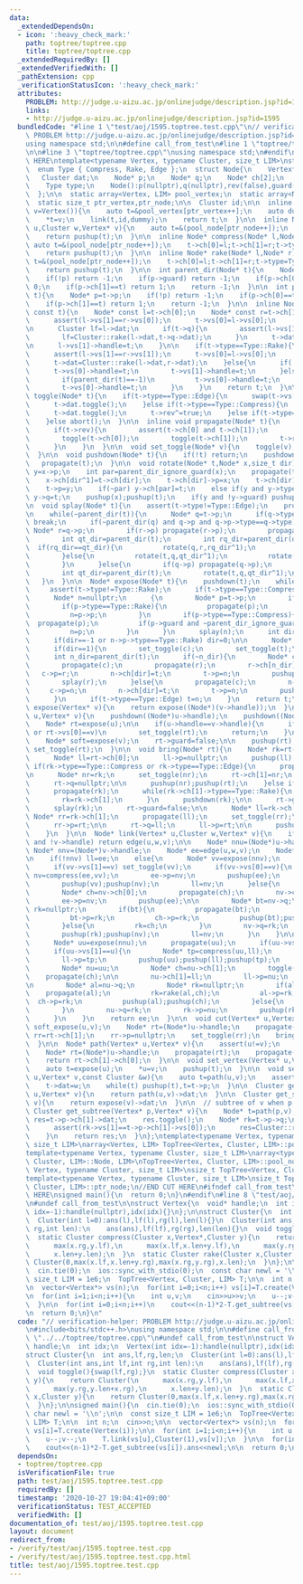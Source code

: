 ```yaml
---
data:
  _extendedDependsOn:
  - icon: ':heavy_check_mark:'
    path: toptree/toptree.cpp
    title: toptree/toptree.cpp
  _extendedRequiredBy: []
  _extendedVerifiedWith: []
  _pathExtension: cpp
  _verificationStatusIcon: ':heavy_check_mark:'
  attributes:
    PROBLEM: http://judge.u-aizu.ac.jp/onlinejudge/description.jsp?id=1595
    links:
    - http://judge.u-aizu.ac.jp/onlinejudge/description.jsp?id=1595
  bundledCode: "#line 1 \"test/aoj/1595.toptree.test.cpp\"\n// verification-helper:\
    \ PROBLEM http://judge.u-aizu.ac.jp/onlinejudge/description.jsp?id=1595\n\n#include<bits/stdc++.h>\n\
    using namespace std;\n\n#define call_from_test\n#line 1 \"toptree/toptree.cpp\"\
    \n\n#line 3 \"toptree/toptree.cpp\"\nusing namespace std;\n#endif\n//BEGIN CUT\
    \ HERE\ntemplate<typename Vertex, typename Cluster, size_t LIM>\nstruct TopTree{\n\
    \  enum Type { Compress, Rake, Edge };\n  struct Node{\n    Vertex* vs[2];\n \
    \   Cluster dat;\n    Node* p;\n    Node* q;\n    Node* ch[2];\n    bool rev,guard;\n\
    \    Type type;\n    Node():p(nullptr),q(nullptr),rev(false),guard(false){}\n\
    \  };\n\n  static array<Vertex, LIM> pool_vertex;\n  static array<Node, LIM> pool_node;\n\
    \  static size_t ptr_vertex,ptr_node;\n\n  Cluster id;\n\n  inline Vertex* create(Vertex\
    \ v=Vertex()){\n    auto t=&pool_vertex[ptr_vertex++];\n    auto dummy=&pool_vertex[ptr_vertex++];\n\
    \    *t=v;\n    link(t,id,dummy);\n    return t;\n  }\n\n  inline Node* edge(Vertex*\
    \ u,Cluster w,Vertex* v){\n    auto t=&(pool_node[ptr_node++]);\n    t->vs[0]=u;t->vs[1]=v;t->dat=w;t->type=Type::Edge;\n\
    \    return pushup(t);\n  }\n\n  inline Node* compress(Node* l,Node* r){\n   \
    \ auto t=&(pool_node[ptr_node++]);\n    t->ch[0]=l;t->ch[1]=r;t->type=Type::Compress;\n\
    \    return pushup(t);\n  }\n\n  inline Node* rake(Node* l,Node* r){\n    auto\
    \ t=&(pool_node[ptr_node++]);\n    t->ch[0]=l;t->ch[1]=r;t->type=Type::Rake;\n\
    \    return pushup(t);\n  }\n\n  int parent_dir(Node* t){\n    Node* p=t->p;\n\
    \    if(!p) return -1;\n    if(p->guard) return -1;\n    if(p->ch[0]==t) return\
    \ 0;\n    if(p->ch[1]==t) return 1;\n    return -1;\n  }\n\n  int parent_dir_ignore_guard(Node*\
    \ t){\n    Node* p=t->p;\n    if(!p) return -1;\n    if(p->ch[0]==t) return 0;\n\
    \    if(p->ch[1]==t) return 1;\n    return -1;\n  }\n\n  inline Node* pushup(Node*\
    \ const t){\n    Node* const l=t->ch[0];\n    Node* const r=t->ch[1];\n\n    if(t->type==Type::Compress){\n\
    \      assert(l->vs[1]==r->vs[0]);\n      t->vs[0]=l->vs[0];\n      t->vs[1]=r->vs[1];\n\
    \n      Cluster lf=l->dat;\n      if(t->q){\n        assert(l->vs[1]==t->q->vs[1]);\n\
    \        lf=Cluster::rake(l->dat,t->q->dat);\n      }\n      t->dat=Cluster::compress(lf,r->vs[0],r->dat);\n\
    \n      l->vs[1]->handle=t;\n    }\n\n    if(t->type==Type::Rake){\n      propagate(t);\n\
    \      assert(l->vs[1]==r->vs[1]);\n      t->vs[0]=l->vs[0];\n      t->vs[1]=l->vs[1];\n\
    \      t->dat=Cluster::rake(l->dat,r->dat);\n    }else{\n      if(!t->p){\n  \
    \      t->vs[0]->handle=t;\n        t->vs[1]->handle=t;\n      }else if(t->p->type==Type::Compress){\n\
    \        if(parent_dir(t)==-1)\n          t->vs[0]->handle=t;\n      }else if(t->p->type==Type::Rake){\n\
    \        t->vs[0]->handle=t;\n      }\n    }\n    return t;\n  }\n\n  inline void\
    \ toggle(Node* t){\n    if(t->type==Type::Edge){\n      swap(t->vs[0],t->vs[1]);\n\
    \      t->dat.toggle();\n    }else if(t->type==Type::Compress){\n      swap(t->vs[0],t->vs[1]);\n\
    \      t->dat.toggle();\n      t->rev^=true;\n    }else if(t->type==Type::Rake){\n\
    \    }else abort();\n  }\n\n  inline void propagate(Node* t){\n    if(t->type==Type::Compress){\n\
    \      if(t->rev){\n        assert(t->ch[0] and t->ch[1]);\n        swap(t->ch[0],t->ch[1]);\n\
    \        toggle(t->ch[0]);\n        toggle(t->ch[1]);\n        t->rev=false;\n\
    \      }\n    }\n  }\n\n  void set_toggle(Node* v){\n    toggle(v);propagate(v);\n\
    \  }\n\n  void pushdown(Node* t){\n    if(!t) return;\n    pushdown(t->p);\n \
    \   propagate(t);\n  }\n\n  void rotate(Node* t,Node* x,size_t dir){\n    Node*\
    \ y=x->p;\n    int par=parent_dir_ignore_guard(x);\n    propagate(t->ch[dir]);\n\
    \    x->ch[dir^1]=t->ch[dir];\n    t->ch[dir]->p=x;\n    t->ch[dir]=x;\n    x->p=t;\n\
    \    t->p=y;\n    if(~par) y->ch[par]=t;\n    else if(y and y->type==Type::Compress)\
    \ y->q=t;\n    pushup(x);pushup(t);\n    if(y and !y->guard) pushup(y);\n  }\n\
    \n  void splay(Node* t){\n    assert(t->type!=Type::Edge);\n    propagate(t);\n\
    \n    while(~parent_dir(t)){\n      Node* q=t->p;\n      if(q->type!=t->type)\
    \ break;\n      if(~parent_dir(q) and q->p and q->p->type==q->type){\n       \
    \ Node* r=q->p;\n        if(r->p) propagate(r->p);\n        propagate(r);propagate(q);propagate(t);\n\
    \        int qt_dir=parent_dir(t);\n        int rq_dir=parent_dir(q);\n      \
    \  if(rq_dir==qt_dir){\n          rotate(q,r,rq_dir^1);\n          rotate(t,q,qt_dir^1);\n\
    \        }else{\n          rotate(t,q,qt_dir^1);\n          rotate(t,r,rq_dir^1);\n\
    \        }\n      }else{\n        if(q->p) propagate(q->p);\n        propagate(q);propagate(t);\n\
    \        int qt_dir=parent_dir(t);\n        rotate(t,q,qt_dir^1);\n      }\n \
    \   }\n  }\n\n  Node* expose(Node* t){\n    pushdown(t);\n    while(true){\n \
    \     assert(t->type!=Type::Rake);\n      if(t->type==Type::Compress) splay(t);\n\
    \      Node* n=nullptr;\n      {\n        Node* p=t->p;\n        if(!p) break;\n\
    \        if(p->type==Type::Rake){\n          propagate(p);\n          splay(p);\n\
    \          n=p->p;\n        }\n        if(p->type==Type::Compress){\n        \
    \  propagate(p);\n          if(p->guard and ~parent_dir_ignore_guard(t)) break;\n\
    \          n=p;\n        }\n      }\n      splay(n);\n      int dir=parent_dir_ignore_guard(n);\n\
    \      if(dir==-1 or n->p->type==Type::Rake) dir=0;\n\n      Node* const c=n->ch[dir];\n\
    \      if(dir==1){\n        set_toggle(c);\n        set_toggle(t);\n      }\n\
    \      int n_dir=parent_dir(t);\n      if(~n_dir){\n        Node* const r=t->p;\n\
    \        propagate(c);\n        propagate(r);\n        r->ch[n_dir]=c;\n     \
    \   c->p=r;\n        n->ch[dir]=t;\n        t->p=n;\n        pushup(c);pushup(r);pushup(t);pushup(n);\n\
    \        splay(r);\n      }else{\n        propagate(c);\n        n->q=c;\n   \
    \     c->p=n;\n        n->ch[dir]=t;\n        t->p=n;\n        pushup(c);pushup(t);pushup(n);\n\
    \      }\n      if(t->type==Type::Edge) t=n;\n    }\n    return t;\n  }\n\n  Node*\
    \ expose(Vertex* v){\n    return expose((Node*)(v->handle));\n  }\n\n  void soft_expose(Vertex*\
    \ u,Vertex* v){\n    pushdown((Node*)u->handle);\n    pushdown((Node*)v->handle);\n\
    \    Node* rt=expose(u);\n\n    if(u->handle==v->handle){\n      if(rt->vs[1]==u\
    \ or rt->vs[0]==v)\n        set_toggle(rt);\n      return;\n    }\n\n    rt->guard=true;\n\
    \    Node* soft=expose(v);\n    rt->guard=false;\n\n    pushup(rt);\n    if(parent_dir(soft)==0)\
    \ set_toggle(rt);\n  }\n\n  void bring(Node* rt){\n    Node* rk=rt->q;\n    if(!rk){\n\
    \      Node* ll=rt->ch[0];\n      ll->p=nullptr;\n      pushup(ll);\n    }else\
    \ if(rk->type==Type::Compress or rk->type==Type::Edge){\n      propagate(rk);\n\
    \n      Node* nr=rk;\n      set_toggle(nr);\n      rt->ch[1]=nr;\n      nr->p=rt;\n\
    \      rt->q=nullptr;\n\n      pushup(nr);pushup(rt);\n    }else if(rk->type==Type::Rake){\n\
    \      propagate(rk);\n      while(rk->ch[1]->type==Type::Rake){\n        propagate(rk->ch[1]);\n\
    \        rk=rk->ch[1];\n      }\n      pushdown(rk);\n\n      rt->guard=true;\n\
    \      splay(rk);\n      rt->guard=false;\n\n      Node* ll=rk->ch[0];\n     \
    \ Node* rr=rk->ch[1];\n      propagate(ll);\n      set_toggle(rr);\n\n      rt->ch[1]=rr;\n\
    \      rr->p=rt;\n\n      rt->q=ll;\n      ll->p=rt;\n\n      pushup(ll);pushup(rr);pushup(rt);\n\
    \    }\n  }\n\n  Node* link(Vertex* u,Cluster w,Vertex* v){\n    if(!u->handle\
    \ and !v->handle) return edge(u,w,v);\n\n    Node* nnu=(Node*)u->handle;\n   \
    \ Node* nnv=(Node*)v->handle;\n    Node* ee=edge(u,w,v);\n    Node* ll=nullptr;\n\
    \n    if(!nnv) ll=ee;\n    else{\n      Node* vv=expose(nnv);\n      propagate(vv);\n\
    \      if(vv->vs[1]==v) set_toggle(vv);\n      if(vv->vs[0]==v){\n        Node*\
    \ nv=compress(ee,vv);\n        ee->p=nv;\n        pushup(ee);\n        vv->p=nv;\n\
    \        pushup(vv);pushup(nv);\n        ll=nv;\n      }else{\n        Node* nv=vv;\n\
    \        Node* ch=nv->ch[0];\n        propagate(ch);\n        nv->ch[0]=ee;\n\
    \        ee->p=nv;\n        pushup(ee);\n\n        Node* bt=nv->q;\n        Node*\
    \ rk=nullptr;\n        if(bt){\n          propagate(bt);\n          rk=rake(bt,ch);\n\
    \          bt->p=rk;\n          ch->p=rk;\n          pushup(bt);pushup(ch);\n\
    \        }else{\n          rk=ch;\n        }\n        nv->q=rk;\n        rk->p=nv;\n\
    \        pushup(rk);pushup(nv);\n        ll=nv;\n      }\n    }\n\n    if(nnu){\n\
    \      Node* uu=expose(nnu);\n      propagate(uu);\n      if(uu->vs[0]==u) set_toggle(uu);\n\
    \      if(uu->vs[1]==u){\n        Node* tp=compress(uu,ll);\n        uu->p=tp;\n\
    \        ll->p=tp;\n        pushup(uu);pushup(ll);pushup(tp);\n      }else{\n\
    \        Node* nu=uu;\n        Node* ch=nu->ch[1];\n        toggle(ch);\n    \
    \    propagate(ch);\n\n        nu->ch[1]=ll;\n        ll->p=nu;\n        pushup(ll);\n\
    \n        Node* al=nu->q;\n        Node* rk=nullptr;\n        if(al){\n      \
    \    propagate(al);\n          rk=rake(al,ch);\n          al->p=rk;\n        \
    \  ch->p=rk;\n          pushup(al);pushup(ch);\n        }else{\n          rk=ch;\n\
    \        }\n        nu->q=rk;\n        rk->p=nu;\n        pushup(rk);pushup(nu);\n\
    \      }\n    }\n    return ee;\n  }\n\n  void cut(Vertex* u,Vertex *v){\n   \
    \ soft_expose(u,v);\n    Node* rt=(Node*)u->handle;\n    propagate(rt);\n    Node*\
    \ rr=rt->ch[1];\n    rr->p=nullptr;\n    set_toggle(rr);\n    bring(rr);bring(rt);\n\
    \  }\n\n  Node* path(Vertex* u,Vertex* v){\n    assert(u!=v);\n    soft_expose(u,v);\n\
    \    Node* rt=(Node*)u->handle;\n    propagate(rt);\n    propagate(rt->ch[1]);\n\
    \    return rt->ch[1]->ch[0];\n  }\n\n  void set_vertex(Vertex* u,Vertex v){\n\
    \    auto t=expose(u);\n    *u=v;\n    pushup(t);\n  }\n\n  void set_edge(Vertex*\
    \ u,Vertex* v,const Cluster &w){\n    auto t=path(u,v);\n    assert(t->type==Type::Edge);\n\
    \    t->dat=w;\n    while(t) pushup(t),t=t->p;\n  }\n\n  Cluster get_path(Vertex*\
    \ u,Vertex* v){\n    return path(u,v)->dat;\n  }\n\n  Cluster get_subtree(Vertex*\
    \ v){\n    return expose(v)->dat;\n  }\n\n  // subtree of v when p is root\n \
    \ Cluster get_subtree(Vertex* p,Vertex* v){\n    Node* t=path(p,v);\n    Cluster\
    \ res=t->p->ch[1]->dat;\n    res.toggle();\n    Node* rk=t->p->q;\n    if(t->p->q){\n\
    \      assert(rk->vs[1]==t->p->ch[1]->vs[0]);\n      res=Cluster::rake(res,rk->dat);\n\
    \    }\n    return res;\n  }\n};\ntemplate<typename Vertex, typename Cluster,\
    \ size_t LIM>\narray<Vertex, LIM> TopTree<Vertex, Cluster, LIM>::pool_vertex;\n\
    template<typename Vertex, typename Cluster, size_t LIM>\narray<typename TopTree<Vertex,\
    \ Cluster, LIM>::Node, LIM>\nTopTree<Vertex, Cluster, LIM>::pool_node;\ntemplate<typename\
    \ Vertex, typename Cluster, size_t LIM>\nsize_t TopTree<Vertex, Cluster, LIM>::ptr_vertex;\n\
    template<typename Vertex, typename Cluster, size_t LIM>\nsize_t TopTree<Vertex,\
    \ Cluster, LIM>::ptr_node;\n//END CUT HERE\n#ifndef call_from_test\n//INSERT ABOVE\
    \ HERE\nsigned main(){\n  return 0;\n}\n#endif\n#line 8 \"test/aoj/1595.toptree.test.cpp\"\
    \n#undef call_from_test\n\nstruct Vertex{\n  void* handle;\n  int idx;\n  Vertex(int\
    \ idx=-1):handle(nullptr),idx(idx){}\n};\n\nstruct Cluster{\n  int ans,lf,rg,len;\n\
    \  Cluster(int l=0):ans(l),lf(l),rg(l),len(l){}\n  Cluster(int ans,int lf,int\
    \ rg,int len):\n    ans(ans),lf(lf),rg(rg),len(len){}\n  void toggle(){swap(lf,rg);}\n\
    \  static Cluster compress(Cluster x,Vertex*,Cluster y){\n    return Cluster(\n\
    \      max(x.rg,y.lf),\n      max(x.lf,x.len+y.lf),\n      max(y.rg,y.len+x.rg),\n\
    \      x.len+y.len);\n  }\n  static Cluster rake(Cluster x,Cluster y){\n    return\
    \ Cluster(0,max(x.lf,x.len+y.rg),max(x.rg,y.rg),x.len);\n  }\n};\n\nsigned main(){\n\
    \  cin.tie(0);\n  ios::sync_with_stdio(0);\n  const char newl = '\\n';\n\n  const\
    \ size_t LIM = 1e6;\n  TopTree<Vertex, Cluster, LIM> T;\n\n  int n;\n  cin>>n;\n\
    \n  vector<Vertex*> vs(n);\n  for(int i=0;i<n;i++) vs[i]=T.create(Vertex(i));\n\
    \n  for(int i=1;i<n;i++){\n    int u,v;\n    cin>>u>>v;\n    u--;v--;\n    T.link(vs[u],Cluster(1),vs[v]);\n\
    \  }\n\n  for(int i=0;i<n;i++)\n    cout<<(n-1)*2-T.get_subtree(vs[i]).ans<<newl;\n\
    \n  return 0;\n}\n"
  code: "// verification-helper: PROBLEM http://judge.u-aizu.ac.jp/onlinejudge/description.jsp?id=1595\n\
    \n#include<bits/stdc++.h>\nusing namespace std;\n\n#define call_from_test\n#include\
    \ \"../../toptree/toptree.cpp\"\n#undef call_from_test\n\nstruct Vertex{\n  void*\
    \ handle;\n  int idx;\n  Vertex(int idx=-1):handle(nullptr),idx(idx){}\n};\n\n\
    struct Cluster{\n  int ans,lf,rg,len;\n  Cluster(int l=0):ans(l),lf(l),rg(l),len(l){}\n\
    \  Cluster(int ans,int lf,int rg,int len):\n    ans(ans),lf(lf),rg(rg),len(len){}\n\
    \  void toggle(){swap(lf,rg);}\n  static Cluster compress(Cluster x,Vertex*,Cluster\
    \ y){\n    return Cluster(\n      max(x.rg,y.lf),\n      max(x.lf,x.len+y.lf),\n\
    \      max(y.rg,y.len+x.rg),\n      x.len+y.len);\n  }\n  static Cluster rake(Cluster\
    \ x,Cluster y){\n    return Cluster(0,max(x.lf,x.len+y.rg),max(x.rg,y.rg),x.len);\n\
    \  }\n};\n\nsigned main(){\n  cin.tie(0);\n  ios::sync_with_stdio(0);\n  const\
    \ char newl = '\\n';\n\n  const size_t LIM = 1e6;\n  TopTree<Vertex, Cluster,\
    \ LIM> T;\n\n  int n;\n  cin>>n;\n\n  vector<Vertex*> vs(n);\n  for(int i=0;i<n;i++)\
    \ vs[i]=T.create(Vertex(i));\n\n  for(int i=1;i<n;i++){\n    int u,v;\n    cin>>u>>v;\n\
    \    u--;v--;\n    T.link(vs[u],Cluster(1),vs[v]);\n  }\n\n  for(int i=0;i<n;i++)\n\
    \    cout<<(n-1)*2-T.get_subtree(vs[i]).ans<<newl;\n\n  return 0;\n}\n"
  dependsOn:
  - toptree/toptree.cpp
  isVerificationFile: true
  path: test/aoj/1595.toptree.test.cpp
  requiredBy: []
  timestamp: '2020-10-27 19:04:41+09:00'
  verificationStatus: TEST_ACCEPTED
  verifiedWith: []
documentation_of: test/aoj/1595.toptree.test.cpp
layout: document
redirect_from:
- /verify/test/aoj/1595.toptree.test.cpp
- /verify/test/aoj/1595.toptree.test.cpp.html
title: test/aoj/1595.toptree.test.cpp
---
```

